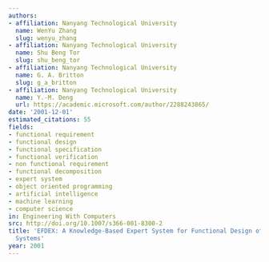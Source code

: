 ```yaml
---
authors:
- affiliation: Nanyang Technological University
  name: WenYu Zhang
  slug: wenyu_zhang
- affiliation: Nanyang Technological University
  name: Shu Beng Tor
  slug: shu_beng_tor
- affiliation: Nanyang Technological University
  name: G. A. Britton
  slug: g_a_britton
- affiliation: Nanyang Technological University
  name: Y.-M. Deng
  url: https://academic.microsoft.com/author/2288243865/
date: '2001-12-01'
estimated_citations: 55
fields:
- functional requirement
- functional design
- functional specification
- functional verification
- non functional requirement
- functional decomposition
- expert system
- object oriented programming
- artificial intelligence
- machine learning
- computer science
in: Engineering With Computers
src: http://doi.org/10.1007/s366-001-8300-2
title: 'EFDEX: A Knowledge-Based Expert System for Functional Design of Engineering
  Systems'
year: 2001
---
```

